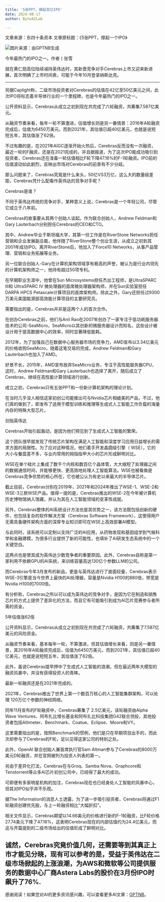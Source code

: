 ```yaml
---
title: '5张PPT，撑起百亿IPO'
date: 2024-08-17
author: ByteAILab

---
```


文章来源：东四十条资本
文章原标题：《5张PPT，撑起一个IPO》

![图片来源：由GPTNB生成](http://www.jesonc.com/upload/3B33CB85B496C0CB6FBA4C2BD79320AD/1723769148828/Foas9xF8zP8ZN5phWEAcjkUbkvJn.png)

今年最热门的IPO之一。作者丨张雪

就在黄仁勋高位陆续减持英伟达时，其新晋竞争对手Cerebras上市又迎来新进展，首次明确了上市时间表，可能于今年10月登录纳斯达克。

---
另据Caplight称，二级市场投资者对Cerebras的估值在42亿至50亿美元之间，此次IPO将标志着半导体行业的一个里程碑，也是今年最热门的IPO之一。

公开资料显示，Cerebras从成立之初到现在共完成了六轮融资，共筹集7.587亿美元。

从融资节奏来看，每年一轮不算激进，估值增长则是另一番情景：2016年A轮融资完成后，估值为6450万美元，而到2021年，其估值已超40亿美元，也就是说短短五年，其估值涨了62倍。

不过有趣的是，在2021年AIGC逐渐开始火热后，Cerebras反而没有一次融资，最近一轮的F融资，还是在2021完成的，并且据报道，为了这次IPO能成功吸引到投资者，Cerebras还在准备一轮估值相比F轮下降47.16%的F-1轮融资。IPO前的估值波动如此剧烈，反映出市场对Cerebras的前景有不少分歧。

那么问题来了，Cerebras究竟是什么来头，50亿VS3万亿，这么大的数量级差距，Cerebras凭什么配看作英伟达的竞争对手呢？

Cerebras是谁？

不同于英伟达传统的竞争对手，某种意义上说，Cerebras是一个年轻公司，尽管它成立于八年前。

Cerebras的故事要从其两个创始人谈起。作为联合创始人，Andrew Feldman和Gary Lauterbach分别担任Cerebras的CEO和CTO。

其中，Andrew毕业于斯坦福大学，其第一份工作是在RiverStone Networks担任营销和企业发展副总裁，他伴随了RiverStone整个创业生涯，从成立之初到其2001年成功IPO。离开RiverStone后，他加入了Force10 Networks，从事产品管理、营销和业务拓展等业务。

另一位联合创始人-Gary在计算机架构领域享有极高的声誉，被认为是行业内领先的计算机架构师之一，他持有超过50项专利。

在早期职业生涯中，他曾在Sun Microsystems担任杰出工程师，是UltraSPARC III和 UltraSPARC IV 微处理器的首席微处理器架构师，并在Sun实验室担任DARPA HPCS Petascale计算项目的首席架构师。除此之外，Gary还担任过9300万美元美国能源部高效能计算项目的主要研究员。

需要指出的是，Cerebras并非是这两个人的首次合作。

在创办Cerebras之前，他们与Anil Rao在2007年创办了一家专注于低功耗服务器技术的公司-SeaMicro，SeaMicro以其创新的微服务器设计而知名，这些设计被设计用于提高数据中心的效率，同时显著降低能耗。

2012年，为了加强自己在数据中心服务器市场的竞争力，AMD宣布以3.34亿美元的价格收购SeaMicro，随着这笔交易的完成，Andrew Feldman和Gary Lauterbach也加入了AMD。

好景不长，2015年，AMD宣布放弃SeaMicro业务，专注于高性能服务器CPU，这时，Andrew Feldman和Gary Lauterbach也选择了离开，随后成立了Cerebras，继续在高性能计算领域进行创新。

成立之初，Cerebras只有五张PPT和一份新计算机架构的理论计划。

在当时几乎没人相信这家初创公司能推出可与Nvidia芯片相媲美的产品，不过，他们真的做到了，即发布了适用于模型训练和推理等生成式人工智能工作负载的海量内存的特殊大型芯片。

剑指英伟达

Cerebras开始引起轰动，是因为他们预见到了生成式人工智能的繁荣。

这个团队很早就发现了传统芯片架构在满足人工智能和深度学习应用日益增长的需求方面的局限性。为了应对这种情况，他们着手开发晶圆级引擎（ WSE），它的大小与餐盘差不多，与业内常用的拇指指甲大小的芯片形成鲜明对比。

WSE在单个硅片上集成了数千个内核和数百亿个晶体管，大大缩短了处理器之间的数据通信时间，并能够更快、更高效地处理人工智能算法。WSE也被看做是Cerebras竞争优势的核心所在，它也被公认为有史以来最大的半导体芯片。

截止目前，Cerebras分别在2019年，2021年和2024年推出了WSE-1、WSE-2和WSE-3三款WSE产品。值得一提的是，Cerebras推出的WSE-2在今年被计算机历史博物馆纳入馆藏，并认为其在人工智能领域的变革性成就。

另外，Cerebras整体的AI系统设计方法也是其优势之一，该方法既包括创新的硬件，也包括复杂的软件解决方案（Cerebras Software Framework），这使得用户无需具备硬件架构方面的深厚专业知识即可在WSE上高效部署AI模型。

与此同时，该系统可以定制以支持广泛的AI应用，从药物发现和基因组学到气候科学和金融建模，为很多行业提供了新的可能性，也填补了AI研发生态系统中的一个关键空白。

这两点也是使其成为英伟达少数竞争者的重要原因。此外，Cerebras自称是第一家利用不依赖GPU的AI系统，来训练容量高达130亿个参数LLM的公司。

而Cerebras今年3月发布的新品，更是与英伟达进行了直面较量，Cerebras表示WSE-3引擎是当今世界上最快的AI处理器，容量是Nvidia H100的880倍，带宽是Nvidia H100的7000倍。

有分析称，Cerebras之所以可以成为英伟达的竞争对手，是因为它在制造和销售芯片的方式上提供了差异化的方法，而且它有可能吸引到成为AI芯片竞赛参与者所需的资金。

5年估值涨62倍

公开资料显示，Cerebras从成立之初到现在共完成了六轮融资，共筹集了7.587亿美元的风险资金。

从融资节奏来看，基本每年一轮，不算激进，但其估值增长来看，则是另一番情景，其2016年A轮融资完成后，估值为6450万美元，而到2021年，其估值已超40亿美元，也就是说短短五年，其估值涨了62倍。

此外，虽说Cerebras提早押中了生成式人工智能的浪潮，但在最近两年大模型的融资风暴中，并没有获得投资人的青睐。

最新一轮融资还是在2021年完成的。

2021年，Cerebras推出了世界上第一个数百万核心的人工智能集群架构，可以处理 120万亿个参数的神经网络。

同年11月宣布的F轮融资中，Cerebras筹集了 2.5亿美元，该轮融资由Alpha Wave Ventures、阿布扎比增长基金和阿布扎比科技集团G42联合领投，其他投资者包括Altimeter、Benchmark、Coatue、Eclipse、Moore和VY。

这里需要指出的是，按照Benchmark的惯例，他们是只在早期项目出手的，而此次却参与了Cerebras的F轮，足以见得这家公司的特别之处。

此外，OpenAI 联合创始人兼首席执行官Sam Altman参与了Cerebras的8000万美元D轮融资，并在官网被列为投资人列表的第一。

另由于差异化打法，Cerebras在与Groq、Samba Nova、Graphcore和Tenstorrent等众多AI芯片初创公司中，已经得了最大的成功。

可即便有多家明星机构的加注，Cerebras现在也已经身处人工智能的风暴中心，但其对IPO似乎并不乐观。

据The Information的消息人士透露，为了进一步吸引投资者，Cerebras将通过F1轮融资创建优先股，与上一轮融资相比“大幅折扣”。

相关文件显示，Cerebras期望以14.66美元的价格进行新的F-1轮融资，比F轮价格27.74美元下降了47.16%，这表明Cerebras现在的内部估值约为24.4亿美元，而这与开篇提到的二级市场给出的估值形成了鲜明对比。

诚然，Cerebras究竟价值几何，还需要等到其真正上市才能见分晓，现有可以参考的是，受益于英伟达在二级市场掀起的上涨浪潮，为AWS和微软等公司提供服务的数据中心厂商Astera Labs的股价在3月份IPO时飙升了76%.
---
感谢阅读！如果您对AI的更多资讯感兴趣，可以查看更多AI文章：[GPTNB](https://gptnb.com)。